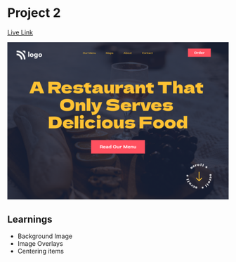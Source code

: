 # Project 2

[Live Link](https://ineuron-assignment-2.netlify.app/)

![project thumbnail](2.png)

## Learnings

- Background Image
- Image Overlays
- Centering items

